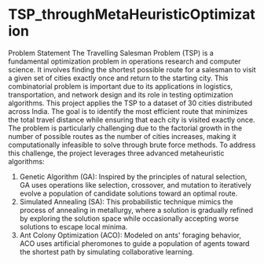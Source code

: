 ﻿# TSP_throughMetaHeuristicOptimization
Problem Statement
The Travelling Salesman Problem (TSP) is a fundamental optimization problem in operations
research and computer science. It involves finding the shortest possible route for a salesman to
visit a given set of cities exactly once and return to the starting city. This combinatorial problem
is important due to its applications in logistics, transportation, and network design and its role in
testing optimization algorithms.
This project applies the TSP to a dataset of 30 cities distributed across India. The goal is to
identify the most efficient route that minimizes the total travel distance while ensuring that each
city is visited exactly once. The problem is particularly challenging due to the factorial growth in
the number of possible routes as the number of cities increases, making it computationally
infeasible to solve through brute force methods.
To address this challenge, the project leverages three advanced metaheuristic algorithms:
1. Genetic Algorithm (GA): Inspired by the principles of natural selection, GA uses
operations like selection, crossover, and mutation to iteratively evolve a population of
candidate solutions toward an optimal route.
2. Simulated Annealing (SA): This probabilistic technique mimics the process of
annealing in metallurgy, where a solution is gradually refined by exploring the solution
space while occasionally accepting worse solutions to escape local minima.
3. Ant Colony Optimization (ACO): Modeled on ants' foraging behavior, ACO uses
artificial pheromones to guide a population of agents toward the shortest path by
simulating collaborative learning.
